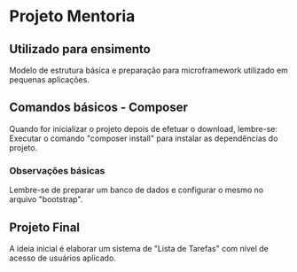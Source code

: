 # Projeto Mentoria
## Utilizado para ensimento
Modelo de estrutura básica e preparação para microframework utilizado em pequenas aplicações.

## Comandos básicos - Composer
Quando for inicializar o projeto depois de efetuar o download, lembre-se:
Executar o comando "composer install" para instalar as dependências do projeto.

### Observações básicas
Lembre-se de preparar um banco de dados e configurar o mesmo no arquivo "bootstrap".

## Projeto Final
A ideia inicial é elaborar um sistema de "Lista de Tarefas" com nível de acesso de usuários aplicado.